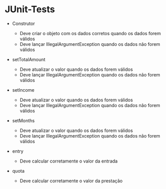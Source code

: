 # JUnit-Tests
* Construtor
    * Deve criar o objeto com os dados corretos quando os dados forem válidos
    * Deve lançar IllegalArgumentException quando os dados não forem válidos

* setTotalAmount
    * Deve atualizar o valor quando os dados forem válidos
    * Deve lançar IllegalArgumentException quando os dados não forem válidos

* setIncome
    * Deve atualizar o valor quando os dados forem válidos
    * Deve lançar IllegalArgumentException quando os dados não forem válidos

* setMonths
    * Deve atualizar o valor quando os dados forem válidos
    * Deve lançar IllegalArgumentException quando os dados não forem válidos

* entry
    * Deve calcular corretamente o valor da entrada

* quota
    * Deve calcular corretamente o valor da prestação
